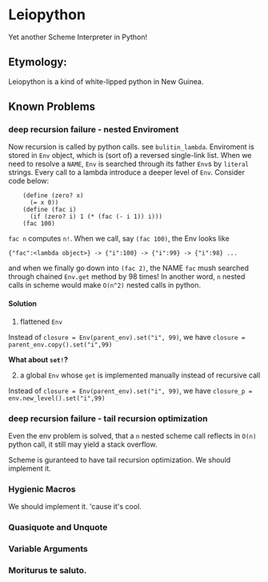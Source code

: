 # Leiopython

Yet another Scheme Interpreter in Python!

## Etymology:

Leiopython is a kind of white-lipped python in New Guinea.

## Known Problems

### deep recursion failure - nested Enviroment

Now recursion is called by python calls. see `bulitin_lambda`. Enviroment is stored in `Env` object, which is (sort of) a reversed single-link list. When we need to resolve a `NAME`, `Env` is searched through its father `Env`s by `literal` strings. Every call to a lambda introduce a deeper level of `Env`. Consider code below:
		
		(define (zero? x)
		  (= x 0))
		(define (fac i)
		  (if (zero? i) 1 (* (fac (- i 1)) i)))
		(fac 100)

`fac n` computes `n!`. When we call, say `(fac 100)`, the Env looks like

	{"fac":<lambda object>} -> {"i":100} -> {"i":99} -> {"i":98} ...

and when we finally go down into `(fac 2)`, the NAME `fac` mush searched through chained `Env.get` method by 98 times! In another word, `n` nested calls in scheme would make `O(n^2)` nested calls in python.

#### Solution

1. flattened `Env`

Instead of `closure = Env(parent_env).set("i", 99)`, we have `closure = parent_env.copy().set("i",99)`

**What about `set!`?**

2. a global `Env` whose `get` is implemented manually instead of recursive call

Instead of `closure = Env(parent_env).set("i", 99)`, we have `closure_p = env.new_level().set("i",99)`

### deep recursion failure - tail recursion optimization

Even the env problem is solved, that a `n` nested scheme call reflects in `O(n)` python call, it still may yield a stack overflow. 

Scheme is guranteed to have tail recursion optimization. We should implement it.

### Hygienic Macros

We should implement it. 'cause it's cool.

### Quasiquote and Unquote

### Variable Arguments

### Moriturus te saluto.
